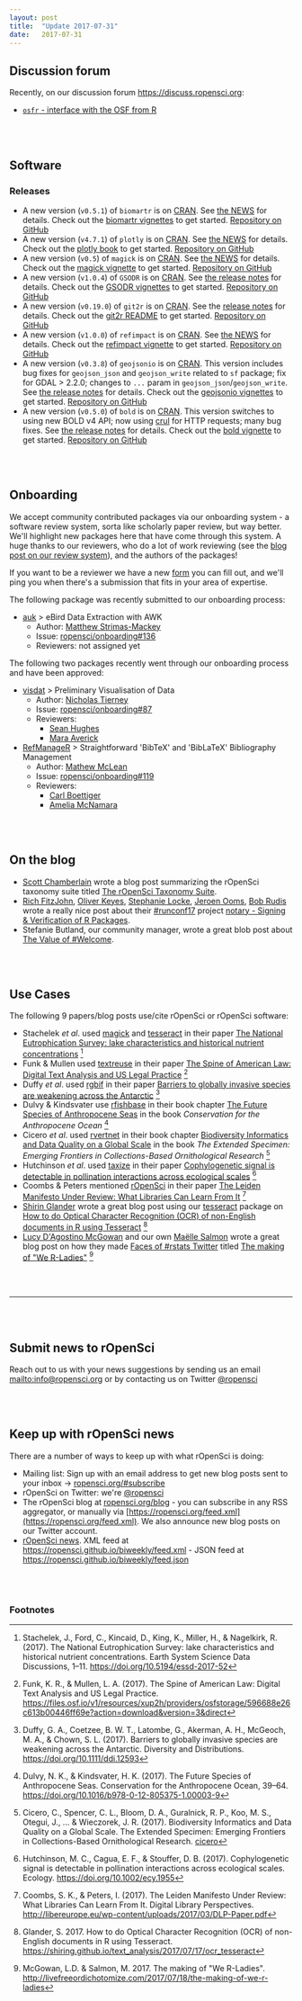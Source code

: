 ```yaml
---
layout: post
title:  "Update 2017-07-31"
date:   2017-07-31
---
```


## Discussion forum

Recently, on our discussion forum <https://discuss.ropensci.org>:

* [`osfr` - interface with the OSF from R](https://discuss.ropensci.org/t/osfr-interface-with-the-osf-from-r/795)

<br><br>

## Software

### Releases

* A new version (`v0.5.1`) of `biomartr` is on [CRAN](https://cran.rstudio.com/web/packages/biomartr). See [the NEWS](https://cran.rstudio.com/web/packages/biomartr/news.html) for details. Check out the [biomartr vignettes](https://cran.rstudio.com/web/packages/biomartr/vignettes/) to get started. [Repository on GitHub][biomartr]
* A new version (`v4.7.1`) of `plotly` is on [CRAN](https://cran.rstudio.com/web/packages/plotly). See [the NEWS](https://cran.rstudio.com/web/packages/plotly/news.html) for details. Check out the [plotly book](https://plotly-book.cpsievert.me/) to get started. [Repository on GitHub][plotly]
* A new version (`v0.5`) of `magick` is on [CRAN](https://cran.rstudio.com/web/packages/magick). See [the NEWS](https://cran.rstudio.com/web/packages/magick/NEWS) for details. Check out the [magick vignette](https://cran.rstudio.com/web/packages/magick/vignettes/intro.html) to get started. [Repository on GitHub][magick]
* A new version (`v1.0.4`) of `GSODR` is on [CRAN](https://cran.rstudio.com/web/packages/GSODR). See [the release notes](https://github.com/ropensci/GSODR/releases/tag/1.0.4) for details. Check out the [GSODR vignettes](https://cran.rstudio.com/web/packages/GSODR/vignettes/) to get started. [Repository on GitHub][GSODR]
* A new version (`v0.19.0`) of `git2r` is on [CRAN](https://cran.rstudio.com/web/packages/git2r). See the [release notes](https://github.com/ropensci/git2r/releases/tag/v0.19.0) for details. Check out the [git2r README](https://github.com/ropensci/git2r) to get started. [Repository on GitHub][git2r]
* A new version (`v1.0.0`) of `refimpact` is on [CRAN](https://cran.rstudio.com/web/packages/refimpact). See [the NEWS](https://cran.rstudio.com/web/packages/refimpact/news.html) for details. Check out the [refimpact vignette](https://cran.rstudio.com/web/packages/refimpact/vignettes/refimpact.html) to get started. [Repository on GitHub][refimpact]
* A new version (`v0.3.8`) of `geojsonio` is on [CRAN](https://cran.rstudio.com/web/packages/geojsonio). This version includes bug fixes for `geojson_json` and `geojson_write` related to `sf` package; fix for GDAL > 2.2.0; changes to `...` param in `geojson_json`/`geojson_write`. See [the release notes](https://github.com/ropensci/geojsonio/releases/tag/v0.3.8) for details. Check out the [geojsonio vignettes](https://cran.rstudio.com/web/packages/geojsonio/vignettes/) to get started. [Repository on GitHub][geojsonio]
* A new version (`v0.5.0`) of `bold` is on [CRAN](https://cran.rstudio.com/web/packages/bold). This version switches to using new BOLD v4 API; now using [crul][crul] for HTTP requests; many bug fixes. See [the release notes](https://github.com/ropensci/bold/releases/tag/v0.5.0) for details. Check out the [bold vignette](https://cran.rstudio.com/web/packages/bold/vignettes/bold_vignette.html) to get started. [Repository on GitHub][bold]

<br><br>

## Onboarding

We accept community contributed packages via our onboarding system - a software review system, sorta like scholarly paper review, but way better. We'll highlight new packages here that have come through this system. A huge thanks to our reviewers, who do a lot of work reviewing (see the [blog post on our review system](https://ropensci.org/blog/2016/03/28/software-review)),
and the authors of the packages!

If you want to be a reviewer we have a new [form](https://ropensci.org/onboarding/) you can fill out, and we'll ping you when there's a submission that fits in your area of expertise.

The following package was recently submitted to our onboarding process:

* [auk][] > eBird Data Extraction with AWK
    * Author: [Matthew Strimas-Mackey](https://github.com/mstrimas)
    * Issue: [ropensci/onboarding#136](https://github.com/ropensci/onboarding/issues/136)
    * Reviewers: not assigned yet

The following two packages recently went through our onboarding process and have been approved:

* [visdat][] > Preliminary Visualisation of Data
    * Author: [Nicholas Tierney](https://github.com/njtierney)
    * Issue: [ropensci/onboarding#87](https://github.com/ropensci/onboarding/issues/87)
    * Reviewers:
        * [Sean Hughes](https://github.com/seaaan)
        * [Mara Averick](https://github.com/batpigandme)
* [RefManageR][] > Straightforward 'BibTeX' and 'BibLaTeX' Bibliography Management
    * Author: [Mathew McLean](https://github.com/mwmclean)
    * Issue: [ropensci/onboarding#119](https://github.com/ropensci/onboarding/issues/119)
    * Reviewers:
        * [Carl Boettiger](https://github.com/cboettig)
        * [Amelia McNamara](https://github.com/ameliamn)

<br><br>




## On the blog

* [Scott Chamberlain](https://ropensci.org/about/#staff) wrote a blog post summarizing the rOpenSci taxonomy suite titled [The rOpenSci Taxonomy Suite](https://ropensci.org/blog/blog/2017/07/27/taxonomy-suite).
* [Rich FitzJohn](https://ropensci.org/about/#leadership), [Oliver Keyes](https://github.com/ironholds), [Stephanie Locke](https://github.com/stephlocke), [Jeroen Ooms](https://ropensci.org/about/#staff), [Bob Rudis](https://github.com/hrbrmstr) wrote a really nice post about their [#runconf17](https://ropensci.org/blog/blog/2017/06/02/unconf2017) project [notary - Signing & Verification of R Packages](https://ropensci.org/blog/blog/2017/07/25/notary).
* Stefanie Butland, our community manager, wrote a great blob post about [The Value of #Welcome](https://ropensci.org/blog/blog/2017/07/18/value-of-welcome).

<br><br>



## Use Cases

The following 9 papers/blog posts use/cite rOpenSci or rOpenSci software:

* Stachelek _et al_. used [magick][magick] and [tesseract][tesseract] in their paper [The National Eutrophication Survey: lake characteristics and historical nutrient concentrations](https://doi.org/10.5194/essd-2017-52) [^1]
* Funk & Mullen used [textreuse][textreuse] in their paper [The Spine of American Law: Digital Text Analysis and US Legal Practice](https://files.osf.io/v1/resources/xup2h/providers/osfstorage/596688e26c613b00446ff69e?action=download&version=3&direct) [^2]
* Duffy _et al_. used [rgbif][rgbif] in their paper [Barriers to globally invasive species are weakening across the Antarctic](https://doi.org/10.1111/ddi.12593) [^3]
* Dulvy & Kindsvater use [rfishbase][rfishbase] in their book chapter [The Future Species of Anthropocene Seas](https://doi.org/10.1016/b978-0-12-805375-1.00003-9) in the book _Conservation for the Anthropocene Ocean_ [^4]
* Cicero _et al_. used [rvertnet][rvertnet] in their book chapter [Biodiversity Informatics and Data Quality on a Global Scale][cicero] in the book _The Extended Specimen: Emerging Frontiers in Collections-Based Ornithological Research_ [^5]
* Hutchinson _et al_. used [taxize][taxize] in their paper [Cophylogenetic signal is detectable in pollination interactions across ecological scales](https://doi.org/10.1002/ecy.1955) [^6]
* Coombs & Peters mentioned [rOpenSci](https://ropensci.org/) in their paper [The Leiden Manifesto Under Review: What Libraries Can Learn From It](http://libereurope.eu/wp-content/uploads/2017/03/DLP-Paper.pdf) [^7]
* [Shirin Glander](https://github.com/ShirinG) wrote a great blog post using our [tesseract][tesseract] package on [How to do Optical Character Recognition (OCR) of non-English documents in R using Tesseract](https://shiring.github.io/text_analysis/2017/07/17/ocr_tesseract) [^8]
* [Lucy D'Agostino McGowan](https://github.com/LucyMcGowan) and our own [Maëlle Salmon](https://github.com/maelle) wrote a great blog post on how they made [Faces of #rstats Twitter](http://www.masalmon.eu/2017/03/19/facesofr/) titled [The making of "We R-Ladies"](http://livefreeordichotomize.com/2017/07/18/the-making-of-we-r-ladies)  [^9]


<br><br>

-----------------------------

<br><br>


## Submit news to rOpenSci

Reach out to us with your news suggestions by sending us an email <mailto:info@ropensci.org> or by
contacting us on Twitter [@ropensci](https://twitter.com/ropensci)

<br><br>

## Keep up with rOpenSci news

There are a number of ways to keep up with what rOpenSci is doing:

* Mailing list: Sign up with an email address to get new blog posts sent to your inbox -> [ropensci.org/#subscribe](https://ropensci.org/#subscribe)
* rOpenSci on Twitter: we're [@ropensci](https://twitter.com/ropensci)
* The rOpenSci blog at [ropensci.org/blog](https://ropensci.org/blog) - you can subscribe in any RSS aggregator, or manually via [https://ropensci.org/feed.xml](https://ropensci.org/feed.xml). We also announce new blog posts on our Twitter account.
* [rOpenSci news](https://ropensci.github.io/biweekly/). XML feed at <https://ropensci.github.io/biweekly/feed.xml> - JSON feed at <https://ropensci.github.io/biweekly/feed.json>

[magick]: https://github.com/ropensci/magick
[crul]: https://github.com/ropensci/crul
[git2r]: https://github.com/ropensci/git2r
[plotly]: https://github.com/ropensci/plotly
[geojsonio]: https://github.com/ropensci/geojsonio
[bold]: https://github.com/ropensci/bold
[auk]: https://github.com/CornellLabofOrnithology/auk
[visdat]: https://github.com/njtierney/visdat
[rgbif]: https://github.com/ropensci/rgbif
[tesseract]: https://github.com/ropensci/tesseract
[textreuse]: https://github.com/ropensci/textreuse
[rfishbase]: https://github.com/ropensci/rfishbase
[rvertnet]: https://github.com/ropensci/rvertnet
[GSODR]: https://github.com/ropensci/GSODR
[rgbif]: https://github.com/ropensci/rgbif
[RefManageR]: https://github.com/ropensci/RefManageR
[refimpact]: https://github.com/ropensci/refimpact
[iheatmapr]: https://github.com/AliciaSchep/iheatmapr
[taxize]: https://github.com/ropensci/taxize
[osmplotr]: https://github.com/ropensci/osmplotr
[biomartr]: https://github.com/ropensci/biomartr
[cicero]: https://books.google.com/books?hl=en&lr=&id=cMItDwAAQBAJ&oi=fnd&pg=PT436&dq=Biodiversity+Informatics+and+Data+Quality+on+a+Global+Scale+cicero&ots=vURCg9_eiE&sig=y5mVdvC9TIPV5XbaO1ZcSskWoBw#v=onepage&q=Biodiversity%20Informatics%20and%20Data%20Quality%20on%20a%20Global%20Scale%20cicero&f=false

<br><br>

### Footnotes

[^1]: Stachelek, J., Ford, C., Kincaid, D., King, K., Miller, H., & Nagelkirk, R. (2017). The National Eutrophication Survey: lake characteristics and historical nutrient concentrations. Earth System Science Data Discussions, 1–11. <https://doi.org/10.5194/essd-2017-52>
[^2]: Funk, K. R., & Mullen, L. A. (2017). The Spine of American Law: Digital Text Analysis and US Legal Practice. <https://files.osf.io/v1/resources/xup2h/providers/osfstorage/596688e26c613b00446ff69e?action=download&version=3&direct>
[^3]: Duffy, G. A., Coetzee, B. W. T., Latombe, G., Akerman, A. H., McGeoch, M. A., & Chown, S. L. (2017). Barriers to globally invasive species are weakening across the Antarctic. Diversity and Distributions. <https://doi.org/10.1111/ddi.12593>
[^4]: Dulvy, N. K., & Kindsvater, H. K. (2017). The Future Species of Anthropocene Seas. Conservation for the Anthropocene Ocean, 39–64. <https://doi.org/10.1016/b978-0-12-805375-1.00003-9>
[^5]: Cicero, C., Spencer, C. L., Bloom, D. A., Guralnick, R. P., Koo, M. S., Otegui, J., ... & Wieczorek, J. R. (2017). Biodiversity Informatics and Data Quality on a Global Scale. The Extended Specimen: Emerging Frontiers in Collections-Based Ornithological Research. [cicero][]
[^6]: Hutchinson, M. C., Cagua, E. F., & Stouffer, D. B. (2017). Cophylogenetic signal is detectable in pollination interactions across ecological scales. Ecology. <https://doi.org/10.1002/ecy.1955>
[^7]: Coombs, S. K., & Peters, I. (2017). The Leiden Manifesto Under Review: What Libraries Can Learn From It. Digital Library Perspectives. <http://libereurope.eu/wp-content/uploads/2017/03/DLP-Paper.pdf>
[^8]: Glander, S. 2017. How to do Optical Character Recognition (OCR) of non-English documents in R using Tesseract. <https://shiring.github.io/text_analysis/2017/07/17/ocr_tesseract>
[^9]: McGowan, L.D. & Salmon, M. 2017. The making of "We R-Ladies". <http://livefreeordichotomize.com/2017/07/18/the-making-of-we-r-ladies>
